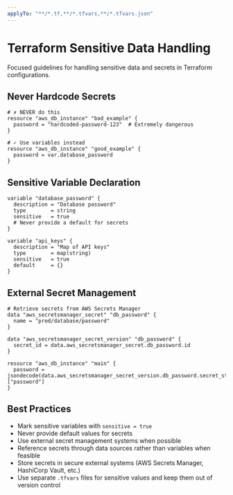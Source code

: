 ```yaml
---
applyTo: "**/*.tf,**/*.tfvars,**/*.tfvars.json"
---
```


# Terraform Sensitive Data Handling

Focused guidelines for handling sensitive data and secrets in Terraform configurations.

## Never Hardcode Secrets

```hcl
# ✗ NEVER do this
resource "aws_db_instance" "bad_example" {
  password = "hardcoded-password-123"  # Extremely dangerous
}

# ✓ Use variables instead
resource "aws_db_instance" "good_example" {
  password = var.database_password
}
```

## Sensitive Variable Declaration

```hcl
variable "database_password" {
  description = "Database password"
  type        = string
  sensitive   = true
  # Never provide a default for secrets
}

variable "api_keys" {
  description = "Map of API keys"
  type        = map(string)
  sensitive   = true
  default     = {}
}
```

## External Secret Management

```hcl
# Retrieve secrets from AWS Secrets Manager
data "aws_secretsmanager_secret" "db_password" {
  name = "prod/database/password"
}

data "aws_secretsmanager_secret_version" "db_password" {
  secret_id = data.aws_secretsmanager_secret.db_password.id
}

resource "aws_db_instance" "main" {
  password = jsondecode(data.aws_secretsmanager_secret_version.db_password.secret_string)["password"]
}
```

## Best Practices

- Mark sensitive variables with `sensitive = true`
- Never provide default values for secrets
- Use external secret management systems when possible
- Reference secrets through data sources rather than variables when feasible
- Store secrets in secure external systems (AWS Secrets Manager, HashiCorp Vault, etc.)
- Use separate `.tfvars` files for sensitive values and keep them out of version control